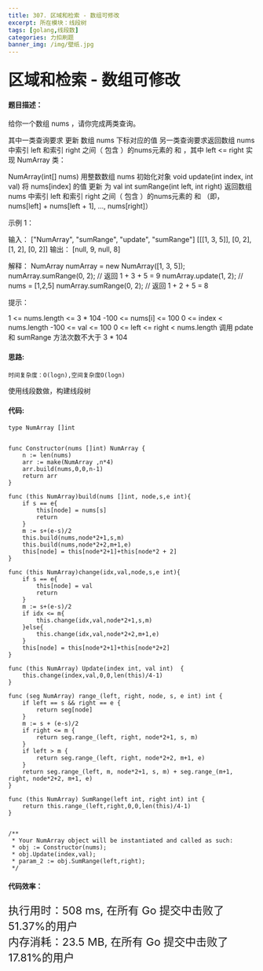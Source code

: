 ```yaml
---
title: 307. 区域和检索 - 数组可修改
excerpt: 所在模块：线段树
tags: [golang,线段数]
categories: 力扣刷题
banner_img: /img/壁纸.jpg
---
```


### <font size=6px>区域和检索 - 数组可修改</font>

#### 题目描述：

给你一个数组 nums ，请你完成两类查询。

其中一类查询要求 更新 数组 nums 下标对应的值
另一类查询要求返回数组 nums 中索引 left 和索引 right 之间（ 包含 ）的nums元素的 和 ，其中 left <= right
实现 NumArray 类：

NumArray(int[] nums) 用整数数组 nums 初始化对象
void update(int index, int val) 将 nums[index] 的值 更新 为 val
int sumRange(int left, int right) 返回数组 nums 中索引 left 和索引 right 之间（ 包含 ）的nums元素的 和 （即，nums[left] + nums[left + 1], ..., nums[right]）


示例 1：

输入：
["NumArray", "sumRange", "update", "sumRange"]
[[[1, 3, 5]], [0, 2], [1, 2], [0, 2]]
输出：
[null, 9, null, 8]

解释：
NumArray numArray = new NumArray([1, 3, 5]);
numArray.sumRange(0, 2); // 返回 1 + 3 + 5 = 9
numArray.update(1, 2);   // nums = [1,2,5]
numArray.sumRange(0, 2); // 返回 1 + 2 + 5 = 8


提示：

1 <= nums.length <= 3 * 104
-100 <= nums[i] <= 100
0 <= index < nums.length
-100 <= val <= 100
0 <= left <= right < nums.length
调用 pdate 和 sumRange 方法次数不大于 3 * 104 

#### 思路:

```
时间复杂度：O(logn),空间复杂度O(logn)
```

使用线段数做，构建线段树

#### 代码:

```golang
type NumArray []int


func Constructor(nums []int) NumArray {
    n := len(nums)
    arr := make(NumArray ,n*4)
    arr.build(nums,0,0,n-1)
    return arr 
}

func (this NumArray)build(nums []int, node,s,e int){
    if s == e{
        this[node] = nums[s]
        return 
    }
    m := s+(e-s)/2
    this.build(nums,node*2+1,s,m)
    this.build(nums,node*2+2,m+1,e)
    this[node] = this[node*2+1]+this[node*2 + 2]
}

func (this NumArray)change(idx,val,node,s,e int){
    if s == e{
        this[node] = val
        return
    }
    m := s+(e-s)/2
    if idx <= m{
        this.change(idx,val,node*2+1,s,m)
    }else{
        this.change(idx,val,node*2+2,m+1,e)
    }
    this[node] = this[node*2+1]+this[node*2+2]
}

func (this NumArray) Update(index int, val int)  {
    this.change(index,val,0,0,len(this)/4-1)
}

func (seg NumArray) range_(left, right, node, s, e int) int {
    if left == s && right == e {
        return seg[node]
    }
    m := s + (e-s)/2
    if right <= m {
        return seg.range_(left, right, node*2+1, s, m)
    }
    if left > m {
        return seg.range_(left, right, node*2+2, m+1, e)
    }
    return seg.range_(left, m, node*2+1, s, m) + seg.range_(m+1, right, node*2+2, m+1, e)
}

func (this NumArray) SumRange(left int, right int) int {
    return this.range_(left,right,0,0,len(this)/4-1)
}


/**
 * Your NumArray object will be instantiated and called as such:
 * obj := Constructor(nums);
 * obj.Update(index,val);
 * param_2 := obj.SumRange(left,right);
 */
```

#### 代码效率：

<p class="note note-primary"; style="font-size:22px">
   执行用时：508 ms, 在所有 Go 提交中击败了51.37%的用户<br>
   内存消耗：23.5 MB, 在所有 Go 提交中击败了17.81%的用户
</p>



